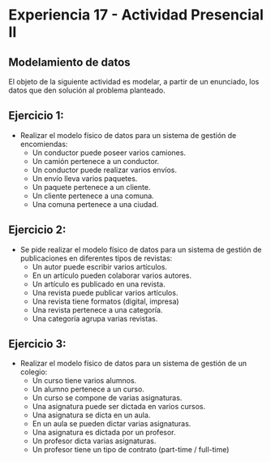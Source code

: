 # Experiencia 17 - Actividad Presencial II
## Modelamiento de datos

El objeto de la siguiente actividad es modelar, a partir de un enunciado, los datos que den solución al problema planteado.

## Ejercicio 1:

- Realizar el modelo físico de datos para un sistema de gestión de encomiendas:
    - Un conductor puede poseer varios camiones.
    - Un camión pertenece a un conductor.
    - Un conductor puede realizar varios envíos.
    - Un envío lleva varios paquetes.
    - Un paquete pertenece a un cliente.
    - Un cliente pertenece a una comuna.
    - Una comuna pertenece a una ciudad.

## Ejercicio 2:

- Se pide realizar el modelo físico de datos para un sistema de gestión de publicaciones en diferentes tipos de revistas:
    - Un autor puede escribir varios artículos.
    - En un artículo pueden colaborar varios autores.
    - Un artículo es publicado en una revista.
    - Una revista puede publicar varios artículos.
    - Una revista tiene formatos (digital, impresa)
    - Una revista pertenece a una categoría.
    - Una categoría agrupa varias revistas.

## Ejercicio 3:

- Realizar el modelo físico de datos para un sistema de gestión de un colegio:
    - Un curso tiene varios alumnos.
    - Un alumno pertenece a un curso.
    - Un curso se compone de varias asignaturas.
    - Una asignatura puede ser dictada en varios cursos.
    - Una asignatura se dicta en un aula.
    - En un aula se pueden dictar varias asignaturas.
    - Una asignatura es dictada por un profesor.
    - Un profesor dicta varias asignaturas.
    - Un profesor tiene un tipo de contrato (part-time / full-time)